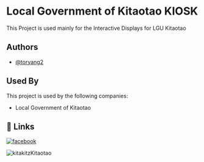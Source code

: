 
# Local Government of Kitaotao KIOSK

This Project is used mainly for the Interactive Displays for LGU Kitaotao

## Authors

- [@toryang2](https://www.github.com/toryang2) 


## Used By

This project is used by the following companies:

- Local Government of Kitaotao
## 🔗 Links
[![facebook](https://img.shields.io/badge/FACEBOOK-0A66C2?style=for-the-badge&logo=facebook&logoColor=white)](https://facebook.com/upszboh.thurston)

![kitakitzKitaotao](https://private-user-images.githubusercontent.com/118846650/405895677-7fc55768-a94b-4345-bb8a-e497d7e2c73f.png?jwt=eyJhbGciOiJIUzI1NiIsInR5cCI6IkpXVCJ9.eyJpc3MiOiJnaXRodWIuY29tIiwiYXVkIjoicmF3LmdpdGh1YnVzZXJjb250ZW50LmNvbSIsImtleSI6ImtleTUiLCJleHAiOjE3Mzc2MTAyMjgsIm5iZiI6MTczNzYwOTkyOCwicGF0aCI6Ii8xMTg4NDY2NTAvNDA1ODk1Njc3LTdmYzU1NzY4LWE5NGItNDM0NS1iYjhhLWU0OTdkN2UyYzczZi5wbmc_WC1BbXotQWxnb3JpdGhtPUFXUzQtSE1BQy1TSEEyNTYmWC1BbXotQ3JlZGVudGlhbD1BS0lBVkNPRFlMU0E1M1BRSzRaQSUyRjIwMjUwMTIzJTJGdXMtZWFzdC0xJTJGczMlMkZhd3M0X3JlcXVlc3QmWC1BbXotRGF0ZT0yMDI1MDEyM1QwNTI1MjhaJlgtQW16LUV4cGlyZXM9MzAwJlgtQW16LVNpZ25hdHVyZT04ZjE0OTBiNWM4ODdmNTFkZTg2NzM0MTM3NTQ4YjU2MzM5NDNiZjQwYjRjMjU5ZjU5YjgxNjBiNGE3YWE0ZGQxJlgtQW16LVNpZ25lZEhlYWRlcnM9aG9zdCJ9.QPBxGMXHVZmp2VnHlHYjioY84QcpS9rNRTf7hv6k0pQ)
